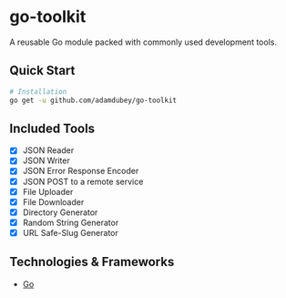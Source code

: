 # go-toolkit

A reusable Go module packed with commonly used development tools.

## Quick Start

```sh
# Installation
go get -u github.com/adamdubey/go-toolkit
```

## Included Tools

- [x] JSON Reader
- [x] JSON Writer
- [x] JSON Error Response Encoder
- [x] JSON POST to a remote service
- [x]  File Uploader
- [x] File Downloader
- [x] Directory Generator
- [x]  Random String Generator
- [x] URL Safe-Slug Generator

## Technologies & Frameworks

- [Go](https://go.dev/)